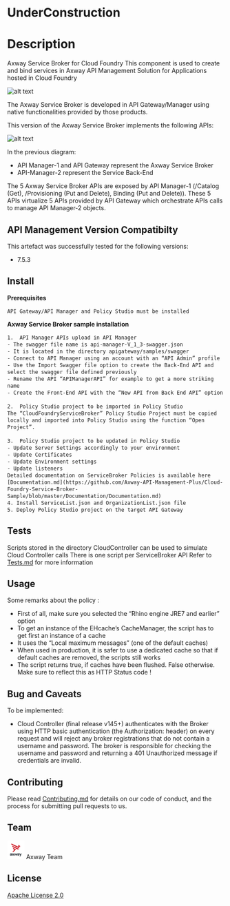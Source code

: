 # UnderConstruction

# Description
Axway Service Broker for Cloud Foundry
This component is used to create and bind services in Axway API Management Solution for Applications hosted in Cloud Foundry 

![alt text][Screenshot1] 

[Screenshot1]: https://github.com/Axway-API-Management-Plus/Cloud-Foundry-Service-Broker-Sample/blob/master/Readme/Screenshot1.png  "Screenshot1" 


The Axway Service Broker is developed in API Gateway/Manager using native functionalities provided by those products.

This version of the Axway Service Broker implements the following APIs:

![alt text][Screenshot2] 

[Screenshot2]: https://github.com/Axway-API-Management-Plus/Cloud-Foundry-Service-Broker-Sample/blob/master/Readme/Screenshot2.png  "Screenshot2" 


In the previous diagram:
- API Manager-1 and API Gateway represent the Axway Service Broker
- API-Manager-2 represent the Service Back-End

The 5 Axway Service Broker APIs are exposed by API Manager-1 (/Catalog (Get), /Provisioning (Put and Delete), Binding (Put and Delete)). 
These 5 APIs virtualize 5 APIs provided by API Gateway which orchestrate APIs calls to manage API Manager-2 objects.


## API Management Version Compatibilty
This artefact was successfully tested for the following versions:
- 7.5.3


## Install

**Prerequisites**

```
API Gateway/API Manager and Policy Studio must be installed
```

**Axway Service Broker sample installation**
```
1.	API Manager APIs upload in API Manager
- The swagger file name is api-manager-V_1_3-swagger.json
- It is located in the directory apigateway/samples/swagger
- Connect to API Manager using an account with an “API Admin” profile
- Use the Import Swagger file option to create the Back-End API and select the swagger file defined previously
- Rename the API “APIManagerAPI” for example to get a more striking name
- Create the Front-End API with the “New API from Back End API” option

2.	Policy Studio project to be imported in Policy Studio
The “CloudFoundryServiceBroker” Policy Studio Project must be copied locally and imported into Policy Studio using the function “Open Project”.

3.	Policy Studio project to be updated in Policy Studio
- Update Server Settings accordingly to your environment
- Update Certificates
- Update Environment settings
- Update listeners
Detailed documentation on ServiceBroker Policies is available here [Documentation.md](https://github.com/Axway-API-Management-Plus/Cloud-Foundry-Service-Broker-Sample/blob/master/Documentation/Documentation.md)  
4. Install ServiceList.json and OrganizationList.json file
5. Deploy Policy Studio project on the target API Gateway

```


## Tests
Scripts stored in the directory CloudController can be used to simulate Cloud Controller calls
There is one script per ServiceBroker API
Refer to [Tests.md](https://github.com/Axway-API-Management-Plus/Cloud-Foundry-Service-Broker-Sample/blob/master/CloudController/Tests.md) for more information  



## Usage

Some remarks about the policy : 
- First of all, make sure you selected the “Rhino engine JRE7 and earlier” option
- To get an instance of the EHcache’s CacheManager, the script has to get first an instance of a cache
- It uses the “Local maximum messages” (one of the default caches) 
- When used in production, it is safer to use a dedicated cache so that if default caches are removed, the scripts still works
- The script returns true, if caches have been flushed. False otherwise. Make sure to reflect this as HTTP Status code ! 
   

## Bug and Caveats

To be implemented: 
- Cloud Controller (final release v145+) authenticates with the Broker using HTTP basic authentication (the Authorization: header) on every request and will reject any broker registrations that do not contain a username and password. The broker is responsible for checking the username and password and returning a 401 Unauthorized message if credentials are invalid. 

## Contributing

Please read [Contributing.md](https://github.com/Axway-API-Management-Plus/Common/blob/master/Contributing.md) for details on our code of conduct, and the process for submitting pull requests to us.

## Team

![alt text][Axwaylogo] Axway Team

[Axwaylogo]: https://github.com/Axway-API-Management-Plus/Common/blob/master/img/AxwayLogoSmall.png  "Axway logo"


## License
[Apache License 2.0](/LICENSE)


